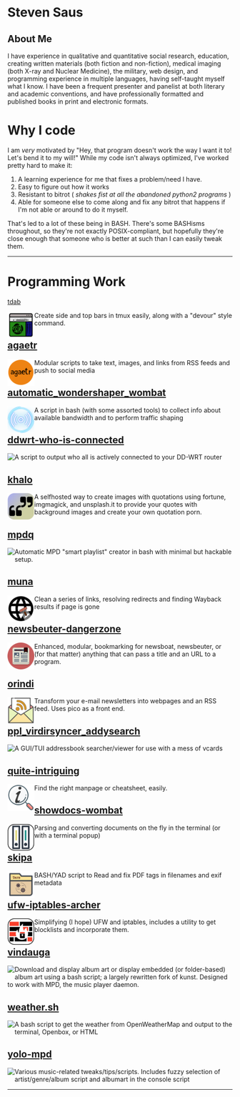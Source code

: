 # Steven Saus

## About Me

I have experience in qualitative and quantitative social research,
education, creating written materials (both fiction and non-fiction),
medical imaging (both X-ray and Nuclear Medicine), the military, web
design, and programming experience in multiple languages, having self-taught
myself what I know. I have been a frequent presenter and panelist at both 
literary and academic conventions, and have professionally formatted and 
published books in print and electronic formats.

# Why I code

I am *very* motivated by "Hey, that program doesn't work the way I want it to! 
Let's bend it to my will!"  While my code isn't always optimized, I've worked 
pretty hard to make it:

1. A learning experience for me that fixes a problem/need I have.
2. Easy to figure out how it works
3. Resistant to bitrot ( *shakes fist at all the abandoned python2 programs* )
4. Able for someone else to come along and fix any bitrot that happens if I'm 
not able or around to do it myself.

That's led to a lot of these being in BASH.  There's some BASHisms throughout, 
so they're not exactly POSIX-compliant, but hopefully they're close enough that 
someone who is better at such than I can easily tweak them.

------------------------------------------------------------------------------
# Programming Work

<p> <a target="_blank" href="https://uriel1998.github.io/tdab">tdab</a>  
<div style="float:left !important; width=64px;height=64px"><a target="_blank" href="https://uriel1998.github.io/tdab"><img width="60px" src="https://github.com/uriel1998/tdab/raw/master/tdab-icon.png"></a></div>

Create side and top bars in tmux easily, along with a "devour" style command.</p>

## <a target="_blank" href="https://uriel1998.github.io/agaetr">agaetr</a>  
<div style="float:left !important; width=64px;height=64px"><a target="_blank" href="https://uriel1998.github.io/agaetr"><img width="60px" src="https://github.com/uriel1998/agaetr/raw/master/agaetr-icon.png"></a></div>

Modular scripts to take text, images, and links from RSS feeds and push to social media 

## <a target="_blank" href="https://uriel1998.github.io/automatic_wondershaper_wombat">automatic_wondershaper_wombat</a>  
<div style="float:left !important; width=64px;height=64px"><a target="_blank" href="https://uriel1998.github.io/automatic_wondershaper_wombat"><img width="60px" src="https://github.com/uriel1998/automatic_wondershaper_wombat/raw/master/automatic_wondershaper_wombat-icon.png"></a></div>

A script in bash (with some assorted tools) to collect info about available bandwidth and to perform traffic shaping  

## <a target="_blank" href="https://uriel1998.github.io/ddwrt-who-is-connected">ddwrt-who-is-connected</a>  
<div style="float:left !important; width=64px;height=64px"><a target="_blank" href="https://uriel1998.github.io/ddwrt-who-is-connected"><img width="60px" src="https://github.com/uriel1998/ddwrt-who-is-connected/raw/master/ddwrt-who-is-connected-icon.png"></a></div>

A script to output who all is actively connected to your DD-WRT router 

## <a target="_blank" href="https://uriel1998.github.io/khalo">khalo</a>  
<div style="float:left !important; width=64px;height=64px"><a target="_blank" href="https://uriel1998.github.io/khalo"><img width="60px" src="https://github.com/uriel1998/khalo/raw/master/khalo-icon.png"></a></div>

A selfhosted way to create images with quotations using fortune, imgmagick, and 
unsplash.it to provide your quotes with background images and create your own 
quotation porn.  

## <a target="_blank" href="https://uriel1998.github.io/mpdq">mpdq</a>  
<div style="float:left !important; width=64px;height=64px"><a target="_blank" href="https://uriel1998.github.io/mpdq"><img width="60px" src="https://github.com/uriel1998/mpdq/raw/master/mpdq-icon.png"></a></div>

Automatic MPD "smart playlist" creator in bash with minimal but hackable setup. 

## <a target="_blank" href="https://uriel1998.github.io/muna">muna</a>  
<div style="float:left !important; width=64px;height=64px"><a target="_blank" href="https://uriel1998.github.io/muna"><img width="60px" src="https://github.com/uriel1998/muna/raw/master/muna-icon.png"></a></div>

Clean a series of links, resolving redirects and finding Wayback results if page is gone 

## <a target="_blank" href="https://uriel1998.github.io/newsbeuter-dangerzone">newsbeuter-dangerzone</a>  
<div style="float:left !important; width=64px;height=64px"><a target="_blank" href="https://uriel1998.github.io/newsbeuter-dangerzone"><img width="60px" src="https://github.com/uriel1998/newsbeuter-dangerzone/raw/master/dangerzone-icon.png"></a></div>

Enhanced, modular, bookmarking for newsboat, newsbeuter, or (for that matter) 
anything that can pass a title and an URL to a program.

## <a target="_blank" href="https://uriel1998.github.io/orindi">orindi</a>  
<div style="float:left !important; width=64px;height=64px"><a target="_blank" href="https://uriel1998.github.io/orindi"><img width="60px" src="https://github.com/uriel1998/orindi/raw/master/orindi-icon.png"></a></div>

Transform your e-mail newsletters into webpages and an RSS feed. Uses pico as a front end. 

## <a target="_blank" href="https://uriel1998.github.io/ppl_virdirsyncer_addysearch">ppl_virdirsyncer_addysearch</a>  
<div style="float:left !important; width=64px;height=64px"><a target="_blank" href="https://uriel1998.github.io/ppl_virdirsyncer_addysearch"><img width="60px" src="https://github.com/uriel1998/ppl_virdirsyncer_addysearch/raw/master/pplsearch-icon.png"></a></div>

A GUI/TUI addressbook searcher/viewer for use with a mess of vcards

## <a target="_blank" href="https://uriel1998.github.io/quite-intriguing">quite-intriguing</a>  
<div style="float:left !important; width=64px;height=64px"><a target="_blank" href="https://uriel1998.github.io/quite-intriguing"><img width="60px" src="https://github.com/uriel1998/quite-intriguing/raw/master/qi-icon.png"></a></div>

Find the right manpage or cheatsheet, easily. 

## <a target="_blank" href="https://uriel1998.github.io/showdocs-wombat">showdocs-wombat</a>  
<div style="float:left !important; width=64px;height=64px"><a target="_blank" href="https://uriel1998.github.io/showdocs-wombat"><img width="60px" src="https://github.com/uriel1998/showdocs-wombat/raw/master/showdocs-wombat-icon.png"></a></div>

Parsing and converting documents on the fly in the terminal (or with a terminal popup) 

## <a target="_blank" href="https://uriel1998.github.io/skipa">skipa</a>  
<div style="float:left !important; width=64px;height=64px"><a target="_blank" href="https://uriel1998.github.io/skipa"><img width="60px" src="https://github.com/uriel1998/skipa/raw/master/skipa-icon.png"></a></div>

BASH/YAD script to Read and fix PDF tags in filenames and exif metadata

## <a target="_blank" href="https://uriel1998.github.io/ufw-iptables-archer">ufw-iptables-archer</a>  
<div style="float:left !important; width=64px;height=64px"><a target="_blank" href="https://uriel1998.github.io/ufw-iptables-archer"><img width="60px" src="https://github.com/uriel1998/ufw-iptables-archer/raw/master/ufw-iptables-archer-icon.png"></a></div>

Simplifying (I hope) UFW and iptables, includes a utility to get blocklists and incorporate them. 

## <a target="_blank" href="https://uriel1998.github.io/vindauga">vindauga</a>  
<div style="float:left !important; width=64px;height=64px"><a target="_blank" href="https://uriel1998.github.io/vindauga"><img width="60px" src="https://github.com/uriel1998/vindauga/raw/master/vindauga-icon.png"></a></div>

Download and display album art or display embedded (or folder-based) album art using a bash script; a largely rewritten fork of kunst. Designed to work with MPD, the music player daemon.

## <a target="_blank" href="https://uriel1998.github.io/weather.sh">weather.sh</a>  
<div style="float:left !important; width=64px;height=64px"><a target="_blank" href="https://uriel1998.github.io/weather.sh"><img width="60px" src="https://github.com/uriel1998/weather.sh/raw/master/weather-icon.png"></a></div>

A bash script to get the weather from OpenWeatherMap and output to the terminal, Openbox, or HTML 

## <a target="_blank" href="https://uriel1998.github.io/yolo-mpd">yolo-mpd</a>  
<div style="float:left !important; width=64px;height=64px"><a target="_blank" href="https://uriel1998.github.io/yolo-mpd"><img width="60px" src="https://github.com/uriel1998/yolo-mpd/raw/master/yolo-mpd-icon.png"></a></div>

Various music-related tweaks/tips/scripts. Includes fuzzy selection of artist/genre/album script and albumart in the console script 

------------------------------------------------------------------------------
